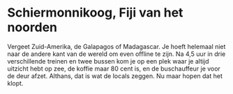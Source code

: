 # Schiermonnikoog, Fiji van het noorden
Vergeet Zuid-Amerika, de Galapagos of Madagascar. Je hoeft helemaal niet naar de andere kant van de wereld om even offline te zijn. Na 4,5 uur in drie verschillende treinen en twee bussen kom je op een plek waar je altijd uitzicht hebt op zee, de koffie maar 80 cent is, en de buschauffeur je voor de deur afzet. Althans, dat is wat de locals zeggen. Nu maar hopen dat het klopt.